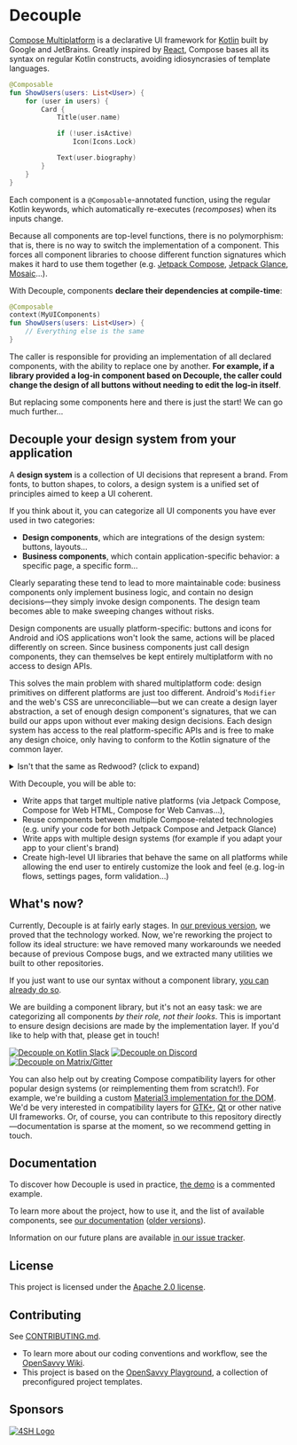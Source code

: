 # Decouple

[Compose Multiplatform](https://www.jetbrains.com/lp/compose-multiplatform/) is a declarative UI framework for [Kotlin](https://kotlinlang.org/) built by Google and JetBrains. Greatly inspired by [React](https://react.dev/), Compose bases all its syntax on regular Kotlin constructs, avoiding idiosyncrasies of template languages.

```kotlin
@Composable
fun ShowUsers(users: List<User>) {
    for (user in users) {
        Card {
            Title(user.name)

            if (!user.isActive)
                Icon(Icons.Lock)

            Text(user.biography)
        }
    }
}
```

Each component is a `@Composable`-annotated function, using the regular Kotlin keywords, which automatically re-executes (_recomposes_) when its inputs change.

Because all components are top-level functions, there is no polymorphism: that is, there is no way to switch the implementation of a component. This forces all component libraries to choose different function signatures which makes it hard to use them together (e.g. [Jetpack Compose](https://developer.android.com/jetpack/compose), [Jetpack Glance](https://developer.android.com/jetpack/compose/glance), [Mosaic](https://github.com/JakeWharton/mosaic)…).

With Decouple, components **declare their dependencies at compile-time**:

```kotlin
@Composable
context(MyUIComponents)
fun ShowUsers(users: List<User>) {
    // Everything else is the same
}
```

The caller is responsible for providing an implementation of all declared components, with the ability to replace one by another.
**For example, if a library provided a log-in component based on Decouple, the caller could change the design of all buttons without needing to edit the log-in itself**.

But replacing some components here and there is just the start! We can go much further…

## Decouple your design system from your application

A **design system** is a collection of UI decisions that represent a brand. From fonts, to button shapes, to colors, a design system is a unified set of principles aimed to keep a UI coherent.

If you think about it, you can categorize all UI components you have ever used in two categories:

- **Design components**, which are integrations of the design system: buttons, layouts…
- **Business components**, which contain application-specific behavior: a specific page, a specific form…

Clearly separating these tend to lead to more maintainable code: business components only implement business logic, and contain no design decisions—they simply invoke design components. The design team becomes able to make sweeping changes without risks.

Design components are usually platform-specific: buttons and icons for Android and iOS applications won't look the same, actions will be placed differently on screen. Since business components just call design components, they can themselves be kept entirely multiplatform with no access to design APIs.

This solves the main problem with shared multiplatform code: design primitives on different platforms are just too different. Android's `Modifier` and the web's CSS are unreconciliable—but we can create a design layer abstraction, a set of enough design component's signatures, that we can build our apps upon without ever making design decisions. Each design system has access to the real platform-specific APIs and is free to make any design choice, only having to conform to the Kotlin signature of the common layer.

<details>
<summary>Isn't that the same as Redwood? (click to expand)</summary>

Yes! We share the same goal, but in completely different ways.

[Redwood](https://github.com/cashapp/redwood) is a library to declare a component schemas: the signature of all components of a design system.
At compile-time, the schema is converted into component signatures for supported platforms, which can be implemented using the platform's native toolkit (Android Views, SwiftUI…).

Decouple uses no magic: no annotations, no compiler plugin, only features of the Kotlin language. Decouple also provides no specific manner of calling non-Compose components (you can implement your own appliers, or use Decouple as a thin layer on top of Redwood).

Decouple is not compile-time specific. Using Redwood, only a single design system can be implemented in a single compilation. Decouple doesn't have this limitation: it's possible to change the implementation of components even at runtime.

Let's take a look at the example from the Redwood README:

```kotlin
// Schema declaration
@Widget(2)
data class Button(
    @Property(1) val text: String?,
    @Property(2) @Default("true") val enabled: Boolean,
    @Property(3) val onClick: () -> Unit,
)

// Example implementation with Android Views
class AndroidText(
    override val value: TextView,
) : Text<View> {
    override fun text(text: String?) {
        value.text = text
    }

    override fun color(color: String) {
        value.setTextColor(Color.parseColor(color))
    }
}

// Usage
@Composable
fun Counter(value: Int = 0) {
    var count by remember { mutableStateOf(value) }

    Button("-1", onClick = { count-- })
    Text(count.toString())
    Button("+1", onClick = { count++ })
}
```

Let's adapt the same example to follow the Decouple pattern (the real code is slightly more complex for API backwards-compatibility reasons):

```kotlin
// Declare components
interface Buttons : DesignSystem {
    @Composable
    fun Button(text: String?, enabled: Boolean, onClick: () -> Unit)
}

// Declare an exhaustive list of all components you want to use
interface MyUI : Buttons, Texts // …

// Example implementation using Compose for Web (HTML)
interface DomButtons : Buttons {
    @Composable
    override fun Button(text: String?, enabled: Boolean, onClick: () -> Unit)
}

// Usage
@Composable
context(MyUI)
fun Counter(value: Int = 0) {
    var count by remember { mutableStateOf(value) }

    Button("-1", onClick = { count-- })
    Text(count.toString())
    Button("+1", onClick = { count++ })
}
```

One last difference is that Redwood only provides the basics on which to build upon, whereas we can one step further and attempt to provide compatibility layers for popular design systems.

</details>

With Decouple, you will be able to:

- Write apps that target multiple native platforms (via Jetpack Compose, Compose for Web HTML, Compose for Web Canvas…),
- Reuse components between multiple Compose-related technologies (e.g. unify your code for both Jetpack Compose and Jetpack Glance)
- Write apps with multiple design systems (for example if you adapt your app to your client's brand)
- Create high-level UI libraries that behave the same on all platforms while allowing the end user to entirely customize the look and feel (e.g. log-in flows, settings pages, form validation…)

## What's now?

Currently, Decouple is at fairly early stages. In [our previous version](legacy), we proved that the technology worked. Now, we're reworking the project to follow its ideal structure: we have removed many workarounds we needed because of previous Compose bugs, and we extracted many utilities we built to other repositories.

If you just want to use our syntax without a component library, [you can already do so](https://opensavvy.gitlab.io/ui/decouple/api-docs/polymorphism/index.html).

We are building a component library, but it's not an easy task: we are categorizing all components _by their role, not their looks_. This is important to ensure design decisions are made by the implementation layer. If you'd like to help with that, please get in touch!

[![Decouple on Kotlin Slack](https://img.shields.io/badge/Discuss-KotlinLang%20Slack-4A154B)](https://slack-chats.kotlinlang.org/c/decouple)
[![Decouple on Discord](https://img.shields.io/badge/Discuss-Discord-7289da)](https://discord.com/channels/1170433881174986752/1184240694236299264)
[![Decouple on Matrix/Gitter](https://img.shields.io/badge/Discuss-Matrix-00764A)](https://matrix.to/#/#decouple:gitter.im)

You can also help out by creating Compose compatibility layers for other popular design systems (or reimplementing them from scratch!). For example, we're building a custom [Material3 implementation for the DOM](https://gitlab.com/opensavvy/ui/compose-material3-tailwind). We'd be very interested in compatibility layers for [GTK+](https://www.gtk.org/), [Qt](https://www.qt.io/) or other native UI frameworks. Or, of course, you can contribute to this repository directly—documentation is sparse at the moment, so we recommend getting in touch.

## Documentation

To discover how Decouple is used in practice, [the demo](demo/README.md) is a commented example.

To learn more about the project, how to use it, and the list of available components, see [our documentation](https://opensavvy.gitlab.io/ui/decouple/api-docs/index.html) ([older versions](https://javadoc.io/doc/dev.opensavvy.decouple)).

Information on our future plans are available [in our issue tracker](https://gitlab.com/opensavvy/ui/decouple/-/issues).

## License

This project is licensed under the [Apache 2.0 license](LICENSE).

## Contributing

See [CONTRIBUTING.md](CONTRIBUTING.md).
- To learn more about our coding conventions and workflow, see the [OpenSavvy Wiki](https://gitlab.com/opensavvy/wiki/-/blob/main/README.md#wiki).
- This project is based on the [OpenSavvy Playground](docs/playground/README.md), a collection of preconfigured project templates.

## Sponsors

[![4SH Logo](https://www.4sh.fr/assets/img/svg/4sh_logo.svg)](https://www.4sh.fr/)

